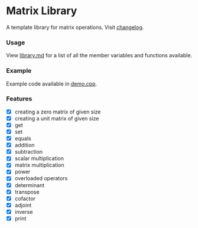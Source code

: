# Matrix Library
A template library for matrix operations.
Visit [changelog](CHANGELOG.md).

### Usage
View [library.md](library.md) for a list of all the member variables and functions available.

### Example
Example code available in [demo.cpp](demo.cpp).

### Features
- [x] creating a zero matrix of given size
- [x] creating a unit matrix of given size
- [x] get
- [x] set
- [x] equals
- [x] addition
- [x] subtraction
- [x] scalar multiplication
- [x] matrix multiplication
- [x] power
- [x] overloaded operators
- [x] determinant
- [x] transpose
- [x] cofactor
- [x] adjoint
- [x] inverse
- [x] print
